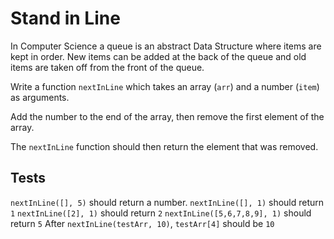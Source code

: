 # Stand in Line

In Computer Science a queue is an abstract Data Structure where items are kept in order. New items can be added at the back of the queue and old items are taken off from the front of the queue.

Write a function `nextInLine` which takes an array (`arr`) and a number (`item`) as arguments.

Add the number to the end of the array, then remove the first element of the array.

The `nextInLine` function should then return the element that was removed.

## Tests

`nextInLine([], 5)` should return a number.
`nextInLine([], 1)` should return `1`
`nextInLine([2], 1)` should return `2`
`nextInLine([5,6,7,8,9], 1)` should return `5`
After `nextInLine(testArr, 10)`, `testArr[4]` should be `10`